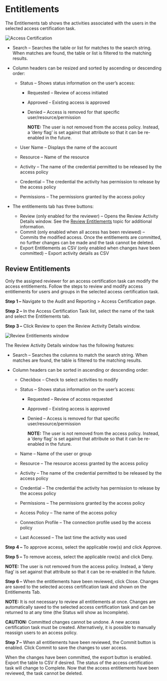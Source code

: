 # Entitlements

The Entitlements tab shows the activities associated with the users in the selected access
certification task.

![Access Certification](/img/versioned_docs/privilegesecure_4.1/privilegesecure/accessmanagement/revieweruser/auditreporting/accesscertification.webp)

- Search – Searches the table or list for matches to the search string. When matches are found, the
  table or list is filtered to the matching results.
- Column headers can be resized and sorted by ascending or descending order:

  - Status – Shows status information on the user’s access:

    - Requested – Review of access initiated
    - Approved – Existing access is approved
    - Denied – Access is removed for that specific user/resource/permission

      **NOTE:** The user is not removed from the access policy. Instead, a ‘deny flag’ is set
      against that attribute so that it can be re-enabled in the future.

  - User Name – Displays the name of the account
  - Resource – Name of the resource
  - Activity – The name of the credential permitted to be released by the access policy
  - Credential – The credential the activity has permission to release by the access policy
  - Permissions – The permissions granted by the access policy

- The entitlements tab has three buttons:

  - Review (only enabled for the reviewer) – Opens the Review Activity Details window. See the
    [Review Entitlements](#review-entitlements) topic for additional information.
  - Commit (only enabled when all access has been reviewed) – Commits the modified access. Once
    the entitlements are committed, no further changes can be made and the task cannot be deleted.
  - Export Entitlements as CSV (only enabled when changes have been committed) – Export activity
    details as CSV

## Review Entitlements

Only the assigned reviewer for an access certification task can modify the access entitlements.
Follow the steps to review and modify access entitlements for users and groups in the selected
access certification task.

**Step 1 –** Navigate to the Audit and Reporting > Access Certification page.

**Step 2 –** In the Access Certification Task list, select the name of the task and select the
Entitlements tab.

**Step 3 –** Click Review to open the Review Activity Details window.

![Review Entitlements window](/img/versioned_docs/privilegesecure_4.1/privilegesecure/accessmanagement/revieweruser/auditreporting/reviewentitlements.webp)

The Review Activity Details window has the following features:

- Search – Searches the columns to match the search string. When matches are found, the table is
  filtered to the matching results.
- Column headers can be sorted in ascending or descending order:

  - Checkbox – Check to select activities to modify
  - Status – Shows status information on the user’s access:

    - Requested – Review of access requested
    - Approved – Existing access is approved
    - Denied – Access is removed for that specific user/resource/permission

      **NOTE:** The user is not removed from the access policy. Instead, a ‘deny flag’ is set
      against that attribute so that it can be re-enabled in the future.

  - Name – Name of the user or group
  - Resource – The resource access granted by the access policy
  - Activity – The name of the credential permitted to be released by the access policy
  - Credential – The credential the activity has permission to release by the access policy
  - Permissions – The permissions granted by the access policy
  - Access Policy – The name of the access policy
  - Connection Profile – The connection profile used by the access policy
  - Last Accessed – The last time the activity was used

**Step 4 –** To approve access, select the applicable row(s) and click Approve.

**Step 5 –** To remove access, select the applicable row(s) and click Deny.

**NOTE:** The user is not removed from the access policy. Instead, a ‘deny flag’ is set against that
attribute so that it can be re-enabled in the future.

**Step 6 –** When the entitlements have been reviewed, click Close. Changes are saved to the
selected access certification task and shown on the Entitlements Tab.

**NOTE:** It is not necessary to review all entitlements at once. Changes are automatically saved to
the selected access certification task and can be returned to at any time (the Status will show as
Incomplete).

**CAUTION:** Committed changes cannot be undone. A new access certification task must be created.
Alternatively, it is possible to manually reassign users to an access policy.

**Step 7 –** When all entitlements have been reviewed, the Commit button is enabled. Click Commit to
save the changes to user access.

When the changes have been committed, the export button is enabled. Export the table to CSV if
desired. The status of the access certification task will change to Complete. Now that the access
entitlements have been reviewed, the task cannot be deleted.
